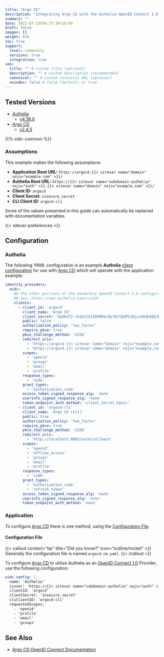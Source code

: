 ```yaml
---
title: "Argo CD"
description: "Integrating Argo CD with the Authelia OpenID Connect 1.0 Provider."
summary: ""
date: 2022-07-13T04:27:30+10:00
draft: false
images: []
weight: 620
toc: true
support:
  level: community
  versions: true
  integration: true
seo:
  title: "" # custom title (optional)
  description: "" # custom description (recommended)
  canonical: "" # custom canonical URL (optional)
  noindex: false # false (default) or true
---
```


## Tested Versions

- [Authelia]
  - [v4.38.0](https://github.com/authelia/authelia/releases/tag/v4.38.0)
- [Argo CD]
  - [v2.4.5](https://github.com/argoproj/argo-cd/releases/tag/v2.4.5)

{{% oidc-common %}}

### Assumptions

This example makes the following assumptions:

- __Application Root URL:__ `https://argocd.{{< sitevar name="domain" nojs="example.com" >}}/`
- __Authelia Root URL:__ `https://{{< sitevar name="subdomain-authelia" nojs="auth" >}}.{{< sitevar name="domain" nojs="example.com" >}}/`
- __Client ID:__ `argocd`
- __Client Secret:__ `insecure_secret`
- __CLI Client ID:__ `argocd-cli`

Some of the values presented in this guide can automatically be replaced with documentation variables.

{{< sitevar-preferences >}}

## Configuration

### Authelia

The following YAML configuration is an example __Authelia__ [client configuration] for use with [Argo CD] which will
operate with the application example:

```yaml {title="configuration.yml"}
identity_providers:
  oidc:
    ## The other portions of the mandatory OpenID Connect 1.0 configuration go here.
    ## See: https://www.authelia.com/c/oidc
    clients:
      - client_id: 'argocd'
        client_name: 'Argo CD'
        client_secret: '$pbkdf2-sha512$310000$c8p78n7pUMln0jzvd4aK4Q$JNRBzwAo0ek5qKn50cFzzvE9RXV88h1wJn5KGiHrD0YKtZaR/nCb2CJPOsKaPK0hjf.9yHxzQGZziziccp6Yng'  # The digest of 'insecure_secret'.
        public: false
        authorization_policy: 'two_factor'
        require_pkce: true
        pkce_challenge_method: 'S256'
        redirect_uris:
          - 'https://argocd.{{< sitevar name="domain" nojs="example.com" >}}/auth/callback'
          - 'https://argocd.{{< sitevar name="domain" nojs="example.com" >}}/pkce/verify'
        scopes:
          - 'openid'
          - 'groups'
          - 'email'
          - 'profile'
        response_types:
          - 'code'
        grant_types:
          - 'authorization_code'
        access_token_signed_response_alg: 'none'
        userinfo_signed_response_alg: 'none'
        token_endpoint_auth_method: 'client_secret_basic'
      - client_id: 'argocd-cli'
        client_name: 'Argo CD (CLI)'
        public: true
        authorization_policy: 'two_factor'
        require_pkce: true
        pkce_challenge_method: 'S256'
        redirect_uris:
          - 'http://localhost:8085/auth/callback'
        scopes:
          - 'openid'
          - 'offline_access'
          - 'groups'
          - 'email'
          - 'profile'
        response_types:
          - 'code'
        grant_types:
          - 'authorization_code'
          - 'refresh_token'
        access_token_signed_response_alg: 'none'
        userinfo_signed_response_alg: 'none'
        token_endpoint_auth_method: 'none'
```

### Application

To configure [Argo CD] there is one method, using the [Configuration File](#configuration-file).

#### Configuration File

{{< callout context="tip" title="Did you know?" icon="outline/rocket" >}}
Generally the configuration file is named `argocd-cm.yaml`.
{{< /callout >}}

To configure [Argo CD] to utilize Authelia as an [OpenID Connect 1.0] Provider, use the following configuration:

```yaml {title="argocd-cm.yaml"}
oidc.config: |
  name: 'Authelia'
  issuer: 'https://{{< sitevar name="subdomain-authelia" nojs="auth" >}}.{{< sitevar name="domain" nojs="example.com" >}}'
  clientID: 'argocd'
  clientSecret: 'insecure_secret'
  cliClientID: 'argocd-cli'
  requestedScopes:
    - 'openid'
    - 'profile'
    - 'email'
    - 'groups'
```

## See Also

- [Argo CD OpenID Connect Documentation](https://argo-cd.readthedocs.io/en/stable/operator-manual/user-management/#existing-oidc-provider)

[Authelia]: https://www.authelia.com
[Argo CD]: https://argo-cd.readthedocs.io/en/stable/
[OpenID Connect 1.0]: ../../openid-connect/introduction.md
[client configuration]: ../../../configuration/identity-providers/openid-connect/clients.md
